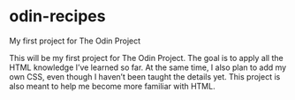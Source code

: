 # odin-recipes
My first project for The Odin Project

This will be my first project for The Odin Project. The goal is to apply all the HTML knowledge I’ve learned so far. At the same time, I also plan to add my own CSS, even though I haven’t been taught the details yet. This project is also meant to help me become more familiar with HTML.

